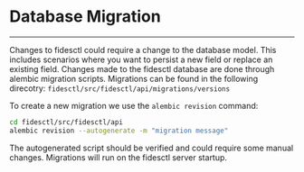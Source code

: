 # Database Migration

---

Changes to fidesctl could require a change to the database model. This includes scenarios where you want to persist a new field or replace an existing field. Changes made to the fidesctl database are done through alembic migration scripts. Migrations can be found in the following direcotry: `fidesctl/src/fidesctl/api/migrations/versions`

To create a new migration we use the `alembic revision` command:

```bash
cd fidesctl/src/fidesctl/api
alembic revision --autogenerate -m "migration message"
```

The autogenerated script should be verified and could require some manual changes. Migrations will run on the fidesctl server startup.
